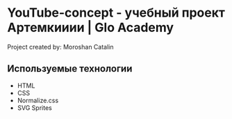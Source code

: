 # YouTube-concept - учебный проект Артемкииии | Glo Academy
Project created by: Moroshan Catalin

## Используемые технологии
- HTML
- CSS
- Normalize.css
- SVG Sprites
